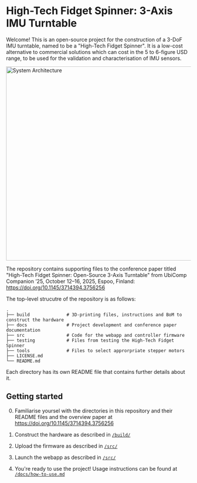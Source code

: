 ﻿# High-Tech Fidget Spinner: 3-Axis IMU Turntable 

Welcome! This is an open-source project for the construction of a 3-DoF IMU turntable, named to be a "High-Tech Fidget Spinner". It is a low-cost alternative to commercial solutions which can cost in the 5 to 6-figure USD range, to be used for the validation and characterisation of IMU sensors. 

<img width="1226" height="529" alt="System Architecture" src="https://github.com/user-attachments/assets/548bdc92-e83a-4a56-b5be-b41e3e2b28fd" />

The repository contains supporting files to the conference paper titled "High-Tech Fidget Spinner: Open-Source 3-Axis Turntable" from UbiComp Companion ’25, October 12–16, 2025, Espoo, Finland: https://doi.org/10.1145/3714394.3756256 

The top-level strucutre of the repository is as follows: 

```
.
├── build              # 3D-printing files, instructions and BoM to construct the hardware    
├── docs               # Project development and conference paper documentation 
├── src                # Code for the webapp and controller firmware    
├── testing            # Files from testing the High-Tech Fidget Spinner 
├── tools              # Files to select approrpriate stepper motors 
├── LICENSE.md         
└── README.md           
```

Each directory has its own README file that contains further details about it. 

## Getting started 

0) Familiarise yoursel with the directories in this repository and their README files and the overview paper at https://doi.org/10.1145/3714394.3756256  

1) Construct the hardware as described in [```/build/```](/build/) 

2) Upload the firmware as described in [```/src/```](/src/)

3) Launch the webapp as described in [```/src/```](/src/) 

4) You're ready to use the project! Usage instructions can be found at [```/docs/how-to-use.md```](/docs/how-to-use.md) 
